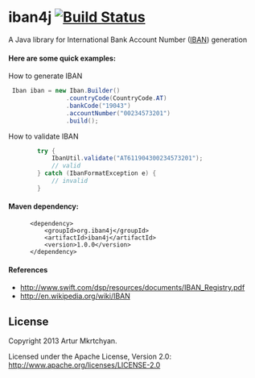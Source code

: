 iban4j [![Build Status](https://travis-ci.org/arturmkrtchyan/iban4j.png)](https://travis-ci.org/arturmkrtchyan/iban4j)
======

A Java library for International Bank Account Number (<a href="http://en.wikipedia.org/wiki/ISO_13616" target="_blank">IBAN</a>) generation


#### Here are some quick examples:

How to generate IBAN

```java
 Iban iban = new Iban.Builder()
                .countryCode(CountryCode.AT)
                .bankCode("19043")
                .accountNumber("00234573201")
                .build();
```
How to validate IBAN

```java
        try {
            IbanUtil.validate("AT611904300234573201");
            // valid
        } catch (IbanFormatException e) {
            // invalid
        }
```

#### Maven dependency: 
```
      <dependency>
          <groupId>org.iban4j</groupId>
          <artifactId>iban4j</artifactId>
          <version>1.0.0</version>
      </dependency>
```


#### References

- http://www.swift.com/dsp/resources/documents/IBAN_Registry.pdf
- http://en.wikipedia.org/wiki/IBAN

## License
Copyright 2013 Artur Mkrtchyan.

Licensed under the Apache License, Version 2.0: http://www.apache.org/licenses/LICENSE-2.0
